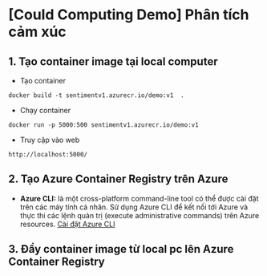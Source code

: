 # [Could Computing Demo] Phân tích cảm xúc 

## 1. Tạo container image tại local computer
* Tạo container 
```
docker build -t sentimentv1.azurecr.io/demo:v1  .
```

* Chạy container 
```
docker run -p 5000:500 sentimentv1.azurecr.io/demo:v1
```

* Truy cập vào web 
```
http://localhost:5000/
```
## 2. Tạo Azure Container Registry trên Azure 

* **Azure CLI:** là một cross-platform command-line tool có thể được cài đặt trên các máy tính cá nhân. Sử dụng Azure CLI để kết nối tới Azure và thực thi các lệnh quản trị (execute administrative commands) trên Azure resources. [Cài đặt Azure CLI](https://learn.microsoft.com/en-us/cli/azure/install-azure-cli-linux?pivots=apt)

## 3. Đẩy container image từ local pc lên Azure Container Registry


